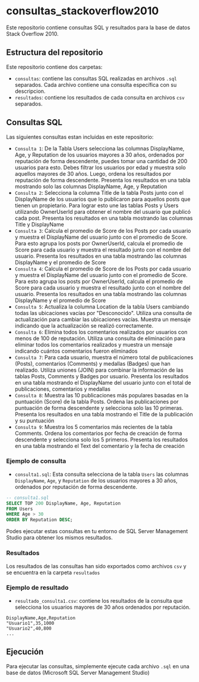 # consultas_stackoverflow2010

Este repositorio contiene consultas SQL y resultados para la base de datos Stack Overflow 2010.

## Estructura del repositorio

Este repositorio contiene dos carpetas:
- `consultas`: contiene las consultas SQL realizadas en archivos `.sql` separados. Cada archivo contiene una consulta específica con su descripcion.
- `resultados`: contiene los resultados de cada consulta en archivos `csv` separados.

## Consultas SQL

Las siguientes consultas estan incluidas en este repositorio:

- `Consulta 1`: De la Tabla Users selecciona las columnas DisplayName, Age, y Reputation de los usuarios mayores a 30 años, ordenados por reputación de forma descendente, puedes tomar una cantidad de 200 usuarios para esto. Debes filtrar los usuarios por edad y muestra solo aquellos mayores de 30 años. Luego, ordena los resultados por reputación de forma descendente. Presenta los resultados en una tabla mostrando solo las columnas DisplayName, Age, y Reputation
- `Consulta 2`: Selecciona la columna Title de la tabla Posts junto con el DisplayName de los usuarios que lo publicaron para aquellos posts que tienen un propietario. Para lograr esto une las tablas Posts y Users utilizando OwnerUserId para obtener el nombre del usuario que publicó cada post. Presenta los resultados en una tabla mostrando las columnas Title y DisplayName
- `Consulta 3`: Calcula el promedio de Score de los Posts por cada usuario y muestra el DisplayName del usuario junto con el promedio de Score. Para esto agrupa los posts por OwnerUserId, calcula el promedio de Score para cada usuario y muestra el resultado junto con el nombre del usuario. Presenta los resultados en una tabla mostrando las columnas DisplayName y el promedio de Score
- `Consulta 4`: Calcula el promedio de Score de los Posts por cada usuario y muestra el DisplayName del usuario junto con el promedio de Score. Para esto agrupa los posts por OwnerUserId, calcula el promedio de Score para cada usuario y muestra el resultado junto con el nombre del usuario. Presenta los resultados en una tabla mostrando las columnas DisplayName y el promedio de Score
- `Consulta 5`: Actualiza la columna Location de la tabla Users cambiando todas las ubicaciones vacías por "Desconocido". Utiliza una consulta de actualización para cambiar las ubicaciones vacías. Muestra un mensaje indicando que la actualización se realizó correctamente.
- `Consulta 6`: Elimina todos los comentarios realizados por usuarios con menos de 100 de reputación. Utiliza una consulta de eliminación para eliminar todos los comentarios realizados y muestra un mensaje indicando cuántos comentarios fueron eliminados
- `Consulta 7`: Para cada usuario, muestra el número total de publicaciones (Posts), comentarios (Comments) y medallas (Badges) que han realizado. Utiliza uniones (JOIN) para combinar la información de las tablas Posts, Comments y Badges por usuario. Presenta los resultados en una tabla mostrando el DisplayName del usuario junto con el total de publicaciones, comentarios y medallas
- `Consulta 8`: Muestra las 10 publicaciones más populares basadas en la puntuación (Score) de la tabla Posts. Ordena las publicaciones por puntuación de forma descendente y selecciona solo las 10 primeras. Presenta los resultados en una tabla mostrando el Title de la publicación y su puntuación
- `Consulta 9`: Muestra los 5 comentarios más recientes de la tabla Comments. Ordena los comentarios por fecha de creación de forma descendente y selecciona solo los 5 primeros. 
  Presenta los resultados en una tabla mostrando el Text del comentario y la fecha de creación

### Ejemplo de consulta
- `consulta1.sql`: Esta consulta selecciona de la tabla `Users` las columnas `DisplayName`, `Age`, y `Reputation` de los usuarios mayores a 30 años, ordenados por reputación de forma descendente.

```sql
-- consulta1.sql
SELECT TOP 200 DisplayName, Age, Reputation
FROM Users 
WHERE Age > 30
ORDER BY Reputation DESC;
```
Podes ejecutar estas consultas en tu entorno de SQL Server Management Studio para obtener los mismos resultados.

### Resultados
Los resultados de las consultas han sido exportados como archivos `csv` y se encuentra en la carpeta `resultados`

### Ejemplo de resultado

- `resultado_consulta1.csv`: contiene los resultados de la consulta que selecciona los usuarios mayores de 30 años ordenados por reputación.
```csv
DisplayName,Age,Reputation
"Usuario1",35,1000
"Usuario2",40,800
...
```
## Ejecución

Para ejecutar las consultas, simplemente ejecute cada archivo `.sql` en una base de datos (Microsoft SQL Server Management Studio)

